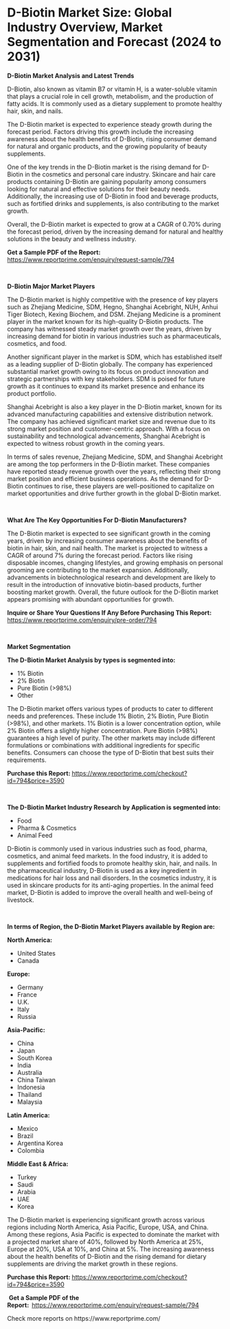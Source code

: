 <p><h1>D-Biotin Market Size: Global Industry Overview, Market Segmentation and Forecast (2024 to 2031)</h1></p><p><strong>D-Biotin Market Analysis and Latest Trends</strong></p>
<p><p>D-Biotin, also known as vitamin B7 or vitamin H, is a water-soluble vitamin that plays a crucial role in cell growth, metabolism, and the production of fatty acids. It is commonly used as a dietary supplement to promote healthy hair, skin, and nails.</p><p>The D-Biotin market is expected to experience steady growth during the forecast period. Factors driving this growth include the increasing awareness about the health benefits of D-Biotin, rising consumer demand for natural and organic products, and the growing popularity of beauty supplements.</p><p>One of the key trends in the D-Biotin market is the rising demand for D-Biotin in the cosmetics and personal care industry. Skincare and hair care products containing D-Biotin are gaining popularity among consumers looking for natural and effective solutions for their beauty needs. Additionally, the increasing use of D-Biotin in food and beverage products, such as fortified drinks and supplements, is also contributing to the market growth.</p><p>Overall, the D-Biotin market is expected to grow at a CAGR of 0.70% during the forecast period, driven by the increasing demand for natural and healthy solutions in the beauty and wellness industry.</p></p>
<p><strong>Get a Sample PDF of the Report:&nbsp;</strong> <a href="https://www.reportprime.com/enquiry/request-sample/794">https://www.reportprime.com/enquiry/request-sample/794</a></p>
<p>&nbsp;</p>
<p><strong>D-Biotin Major Market Players</strong></p>
<p><p>The D-Biotin market is highly competitive with the presence of key players such as Zhejiang Medicine, SDM, Hegno, Shanghai Acebright, NUH, Anhui Tiger Biotech, Kexing Biochem, and DSM. Zhejiang Medicine is a prominent player in the market known for its high-quality D-Biotin products. The company has witnessed steady market growth over the years, driven by increasing demand for biotin in various industries such as pharmaceuticals, cosmetics, and food.</p><p>Another significant player in the market is SDM, which has established itself as a leading supplier of D-Biotin globally. The company has experienced substantial market growth owing to its focus on product innovation and strategic partnerships with key stakeholders. SDM is poised for future growth as it continues to expand its market presence and enhance its product portfolio.</p><p>Shanghai Acebright is also a key player in the D-Biotin market, known for its advanced manufacturing capabilities and extensive distribution network. The company has achieved significant market size and revenue due to its strong market position and customer-centric approach. With a focus on sustainability and technological advancements, Shanghai Acebright is expected to witness robust growth in the coming years.</p><p>In terms of sales revenue, Zhejiang Medicine, SDM, and Shanghai Acebright are among the top performers in the D-Biotin market. These companies have reported steady revenue growth over the years, reflecting their strong market position and efficient business operations. As the demand for D-Biotin continues to rise, these players are well-positioned to capitalize on market opportunities and drive further growth in the global D-Biotin market.</p></p>
<p>&nbsp;</p>
<p><strong>What Are The Key Opportunities For D-Biotin Manufacturers?</strong></p>
<p><p>The D-Biotin market is expected to see significant growth in the coming years, driven by increasing consumer awareness about the benefits of biotin in hair, skin, and nail health. The market is projected to witness a CAGR of around 7% during the forecast period. Factors like rising disposable incomes, changing lifestyles, and growing emphasis on personal grooming are contributing to the market expansion. Additionally, advancements in biotechnological research and development are likely to result in the introduction of innovative biotin-based products, further boosting market growth. Overall, the future outlook for the D-Biotin market appears promising with abundant opportunities for growth.</p></p>
<p><strong>Inquire or Share Your Questions If Any Before Purchasing This Report:</strong> <a href="https://www.reportprime.com/enquiry/pre-order/794">https://www.reportprime.com/enquiry/pre-order/794</a></p>
<p>&nbsp;</p>
<p><strong>Market Segmentation</strong></p>
<p><strong>The D-Biotin Market Analysis by types is segmented into:</strong></p>
<p><ul><li>1% Biotin</li><li>2% Biotin</li><li>Pure Biotin (>98%)</li><li>Other</li></ul></p>
<p><p>The D-Biotin market offers various types of products to cater to different needs and preferences. These include 1% Biotin, 2% Biotin, Pure Biotin (>98%), and other markets. 1% Biotin is a lower concentration option, while 2% Biotin offers a slightly higher concentration. Pure Biotin (>98%) guarantees a high level of purity. The other markets may include different formulations or combinations with additional ingredients for specific benefits. Consumers can choose the type of D-Biotin that best suits their requirements.</p></p>
<p><strong>Purchase this Report:&nbsp;</strong><a href="https://www.reportprime.com/checkout?id=794&price=3590">https://www.reportprime.com/checkout?id=794&price=3590</a></p>
<p>&nbsp;</p>
<p><strong>The D-Biotin Market Industry Research by Application is segmented into:</strong></p>
<p><ul><li>Food</li><li>Pharma & Cosmetics</li><li>Animal Feed</li></ul></p>
<p><p>D-Biotin is commonly used in various industries such as food, pharma, cosmetics, and animal feed markets. In the food industry, it is added to supplements and fortified foods to promote healthy skin, hair, and nails. In the pharmaceutical industry, D-Biotin is used as a key ingredient in medications for hair loss and nail disorders. In the cosmetics industry, it is used in skincare products for its anti-aging properties. In the animal feed market, D-Biotin is added to improve the overall health and well-being of livestock.</p></p>
<p>&nbsp;</p>
<p><strong>In terms of Region, the D-Biotin Market Players available by Region are:</strong></p>
<p>
    <p> <strong> North America: </strong>
        <ul>
            <li>United States</li>
            <li>Canada</li>
        </ul>
        </p> 
    <p> <strong> Europe: </strong>
        <ul>
            <li>Germany</li>
            <li>France</li>
            <li>U.K.</li>
            <li>Italy</li>
            <li>Russia</li>
        </ul>
        </p> 
    <p> <strong> Asia-Pacific: </strong>
        <ul>
            <li>China</li>
            <li>Japan</li>
            <li>South Korea</li>
            <li>India</li>
            <li>Australia</li>
            <li>China Taiwan</li>
            <li>Indonesia</li>
            <li>Thailand</li>
            <li>Malaysia</li>
        </ul>
        </p> 
    <p> <strong> Latin America: </strong>
        <ul>
            <li>Mexico</li>
            <li>Brazil</li>
            <li>Argentina Korea</li>
            <li>Colombia</li>
        </ul>
        </p> 
    <p> <strong> Middle East & Africa: </strong>
        <ul>
            <li>Turkey</li>
            <li>Saudi</li>
            <li>Arabia</li>
            <li>UAE</li>
            <li>Korea</li>
        </ul>
    </p>
    </p>
<p><p>The D-Biotin market is experiencing significant growth across various regions including North America, Asia Pacific, Europe, USA, and China. Among these regions, Asia Pacific is expected to dominate the market with a projected market share of 40%, followed by North America at 25%, Europe at 20%, USA at 10%, and China at 5%. The increasing awareness about the health benefits of D-Biotin and the rising demand for dietary supplements are driving the market growth in these regions.</p></p>
<p><strong>Purchase this Report: </strong><a href="https://www.reportprime.com/checkout?id=794&price=3590">https://www.reportprime.com/checkout?id=794&price=3590</a></p>
<p>&nbsp;<strong>Get a Sample PDF of the Report:&nbsp;&nbsp;</strong><a href="https://www.reportprime.com/enquiry/request-sample/794">https://www.reportprime.com/enquiry/request-sample/794</a></p>
<p><strong></strong></p>
<p>Check more reports on https://www.reportprime.com/</p>